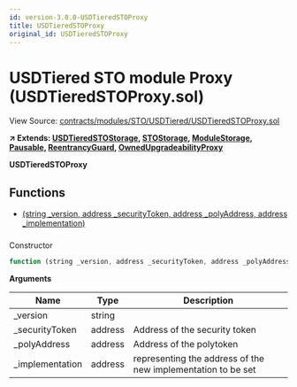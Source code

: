 ```yaml
---
id: version-3.0.0-USDTieredSTOProxy
title: USDTieredSTOProxy
original_id: USDTieredSTOProxy
---
```


# USDTiered STO module Proxy (USDTieredSTOProxy.sol)

View Source: [contracts/modules/STO/USDTiered/USDTieredSTOProxy.sol](../../../contracts/modules/STO/USDTiered/USDTieredSTOProxy.sol)

**↗ Extends: [USDTieredSTOStorage](USDTieredSTOStorage.md), [STOStorage](STOStorage.md), [ModuleStorage](ModuleStorage.md), [Pausable](Pausable.md), [ReentrancyGuard](ReentrancyGuard.md), [OwnedUpgradeabilityProxy](OwnedUpgradeabilityProxy.md)**

**USDTieredSTOProxy**

## Functions

- [(string _version, address _securityToken, address _polyAddress, address _implementation)](#)

### 

Constructor

```js
function (string _version, address _securityToken, address _polyAddress, address _implementation) public nonpayable ModuleStorage 
```

**Arguments**

| Name        | Type           | Description  |
| ------------- |------------- | -----|
| _version | string |  | 
| _securityToken | address | Address of the security token | 
| _polyAddress | address | Address of the polytoken | 
| _implementation | address | representing the address of the new implementation to be set | 

